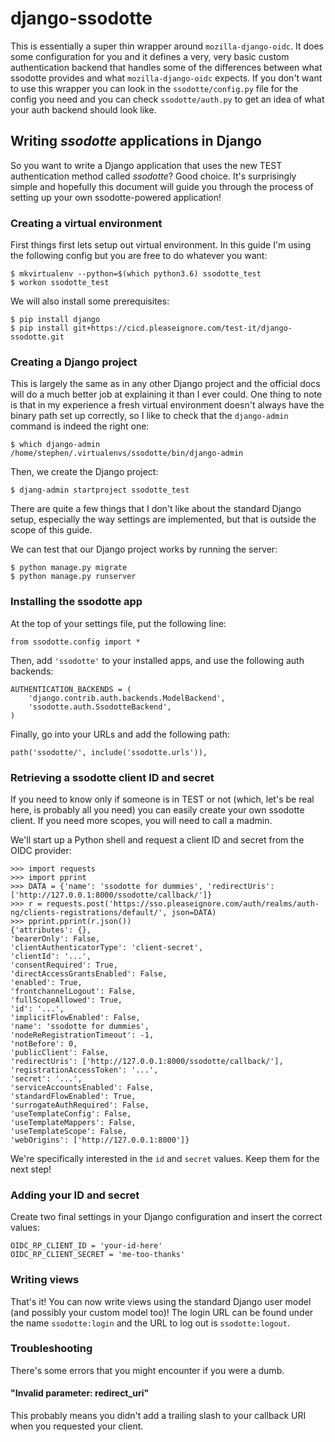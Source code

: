 # django-ssodotte

This is essentially a super thin wrapper around `mozilla-django-oidc`. It does
some configuration for you and it defines a very, very basic custom
authentication backend that handles some of the differences between what
ssodotte provides and what `mozilla-django-oidc` expects. If you don't want to
use this wrapper you can look in the `ssodotte/config.py` file for the config
you need and you can check `ssodotte/auth.py` to get an idea of what your auth
backend should look like.

## Writing _ssodotte_ applications in Django

So you want to write a Django application that uses the new TEST authentication
method called _ssodotte_? Good choice. It's surprisingly simple and hopefully
this document will guide you through the process of setting up your own
ssodotte-powered application!

### Creating a virtual environment

First things first lets setup out virtual environment. In this guide I'm using
the following config but you are free to do whatever you want:

    $ mkvirtualenv --python=$(which python3.6) ssodotte_test
    $ workon ssodotte_test

We will also install some prerequisites:

    $ pip install django
    $ pip install git+https://cicd.pleaseignore.com/test-it/django-ssodotte.git

### Creating a Django project

This is largely the same as in any other Django project and the official docs
will do a much better job at explaining it than I ever could. One thing to note
is that in my experience a fresh virtual environment doesn't always have the
binary path set up correctly, so I like to check that the `django-admin`
command is indeed the right one:

    $ which django-admin
    /home/stephen/.virtualenvs/ssodotte/bin/django-admin

Then, we create the Django project:

    $ djang-admin startproject ssodotte_test

There are quite a few things that I don't like about the standard Django setup,
especially the way settings are implemented, but that is outside the scope of
this guide.

We can test that our Django project works by running the server:

    $ python manage.py migrate
    $ python manage.py runserver

### Installing the ssodotte app

At the top of your settings file, put the following line:

    from ssodotte.config import *

Then, add `'ssodotte'` to your installed apps, and use the following auth
backends:

    AUTHENTICATION_BACKENDS = (
        'django.contrib.auth.backends.ModelBackend',
        'ssodotte.auth.SsodotteBackend',
    )

Finally, go into your URLs and add the following path:

    path('ssodotte/', include('ssodotte.urls')),

### Retrieving a ssodotte client ID and secret

If you need to know only if someone is in TEST or not (which, let's be real
here, is probably all you need) you can easily create your own ssodotte client.
If you need more scopes, you will need to call a madmin.

We'll start up a Python shell and request a client ID and secret from the
OIDC provider:

    >>> import requests
    >>> import pprint
    >>> DATA = {'name': 'ssodotte for dummies', 'redirectUris': ['http://127.0.0.1:8000/ssodotte/callback/']}
    >>> r = requests.post('https://sso.pleaseignore.com/auth/realms/auth-ng/clients-registrations/default/', json=DATA)
    >>> pprint.pprint(r.json())
    {'attributes': {},
    'bearerOnly': False,
    'clientAuthenticatorType': 'client-secret',
    'clientId': '...',
    'consentRequired': True,
    'directAccessGrantsEnabled': False,
    'enabled': True,
    'frontchannelLogout': False,
    'fullScopeAllowed': True,
    'id': '...',
    'implicitFlowEnabled': False,
    'name': 'ssodotte for dummies',
    'nodeReRegistrationTimeout': -1,
    'notBefore': 0,
    'publicClient': False,
    'redirectUris': ['http://127.0.0.1:8000/ssodotte/callback/'],
    'registrationAccessToken': '...',
    'secret': '...',
    'serviceAccountsEnabled': False,
    'standardFlowEnabled': True,
    'surrogateAuthRequired': False,
    'useTemplateConfig': False,
    'useTemplateMappers': False,
    'useTemplateScope': False,
    'webOrigins': ['http://127.0.0.1:8000']}

We're specifically interested in the `id` and `secret` values. Keep them for
the next step!

### Adding your ID and secret

Create two final settings in your Django configuration and insert the correct
values:

    OIDC_RP_CLIENT_ID = 'your-id-here'
    OIDC_RP_CLIENT_SECRET = 'me-too-thanks'

### Writing views

That's it! You can now write views using the standard Django user model (and
possibly your custom model too)! The login URL can be found under the name
`ssodotte:login` and the URL to log out is `ssodotte:logout`.

### Troubleshooting

There's some errors that you might encounter if you were a dumb.

#### "Invalid parameter: redirect_uri"

This probably means you didn't add a trailing slash to your callback URI when
you requested your client.
